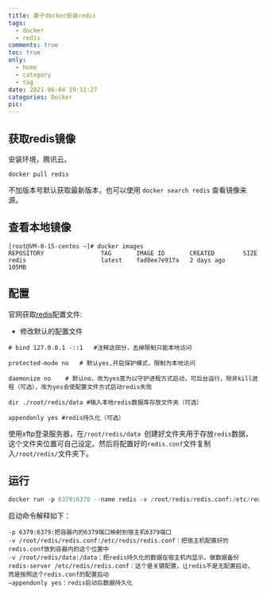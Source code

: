 ```yaml
---
title: 基于docker安装redis
tags:
  - docker
  - redis
comments: true
toc: true
only:
  - home
  - category
  - tag
date: 2021-06-04 19:11:27
categories: Docker
pic:
---
```


## 获取redis镜像

安装环境，腾讯云。

```shell
docker pull redis
```

不加版本号默认获取最新版本，也可以使用 `docker search redis` 查看镜像来源。

## 查看本地镜像

```shell
[root@VM-0-15-centos ~]# docker images
REPOSITORY                TAG       IMAGE ID       CREATED        SIZE
redis                     latest    fad0ee7e917a   2 days ago     105MB
```

## 配置

官网获取[redis](http://download.redis.io/redis-stable/redis.conf)配置文件:

- 修改默认的配置文件

```shell
# bind 127.0.0.1 -::1   #注释这部分，去掉限制只能本地访问

protected-mode no   # 默认yes,开启保护模式，限制为本地访问

daemonize no    # 默认no，改为yes意为以守护进程方式启动，可后台运行，除非kill进程（可选），改为yes会使配置文件方式启动redis失败

dir ./root/redis/data #输入本地redis数据库存放文件夹（可选）

appendonly yes #redis持久化（可选）
```

使用xftp登录服务器，在`/root/redis/data `创建好文件夹用于存放`redis`数据，这个文件夹位置可自己设定。然后将配置好的`redis.conf`文件复制入`/root/redis/`文件夹下。

## 运行

```python
docker run -p 6379:6379 --name redis -v /root/redis/redis.conf:/etc/redis/redis.conf  -v /root/redis/data:/data -d redis:latest redis-server /etc/redis/redis.conf --appendonly yes
```

启动命令解释如下：

```shell
-p 6379:6379:把容器内的6379端口映射到宿主机6379端口
-v /root/redis/redis.conf:/etc/redis/redis.conf：把宿主机配置好的redis.conf放到容器内的这个位置中
-v /root/redis/data:/data：把redis持久化的数据在宿主机内显示，做数据备份
redis-server /etc/redis/redis.conf：这个是关键配置，让redis不是无配置启动，而是按照这个redis.conf的配置启动
–appendonly yes：redis启动后数据持久化
```

